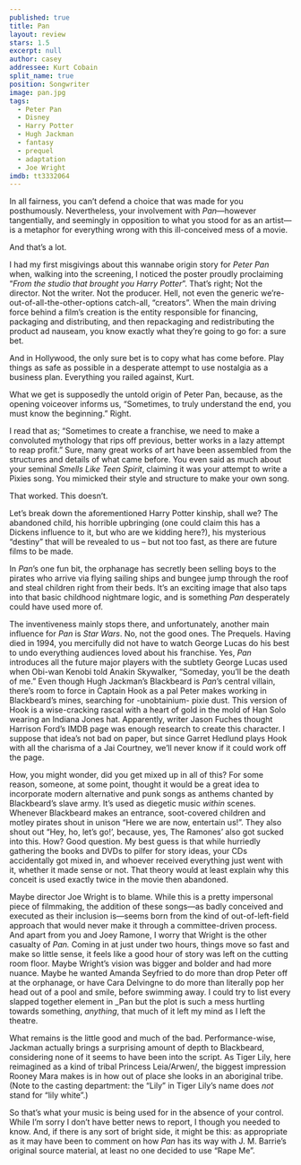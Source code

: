 ```yaml
---
published: true
title: Pan
layout: review
stars: 1.5
excerpt: null
author: casey
addressee: Kurt Cobain
split_name: true
position: Songwriter
image: pan.jpg
tags: 
  - Peter Pan
  - Disney
  - Harry Potter
  - Hugh Jackman
  - fantasy
  - prequel
  - adaptation
  - Joe Wright
imdb: tt3332064
---
```


In all fairness, you can’t defend a choice that was made for you posthumously. Nevertheless,  your involvement with _Pan_—however tangentially, and seemingly in opposition to what you stood for as an artist—is a metaphor for everything wrong with this ill-conceived mess of a movie.

And that’s a lot.

I had my first misgivings about this wannabe origin story for _Peter Pan_ when, walking into the screening, I noticed the poster proudly proclaiming “_From the studio that brought you Harry Potter_”. That’s right; Not the director. Not the writer. Not the producer. Hell, not even the generic we’re-out-of-all-the-other-options catch-all, “creators”. When the main driving force behind a film’s creation is the entity responsible for financing, packaging and distributing, and then repackaging and redistributing the product ad nauseam, you know exactly what they’re going to go for: a sure bet.

And in Hollywood, the only sure bet is to copy what has come before. Play things as safe as possible in a desperate attempt to use nostalgia as a business plan. Everything you railed against, Kurt.

What we get is supposedly the untold origin of Peter Pan, because, as the opening voiceover informs us, “Sometimes, to truly understand the end, you must know the beginning.” Right.

I read that as; “Sometimes to create a franchise, we need to make a convoluted mythology that rips off previous, better works in a lazy attempt to reap profit.” Sure, many great works of art have been assembled from the structures and details of what came before. You even said as much about your seminal _Smells Like Teen Spirit_, claiming it was your attempt to write a Pixies song. You mimicked their style and structure to make your own song. 


That worked. This doesn’t.

Let’s break down the aforementioned Harry Potter kinship, shall we? The abandoned child, his horrible upbringing (one could claim this has a Dickens influence to it, but who are we kidding here?), his mysterious “destiny” that will be revealed to us – but not too fast, as there are future films to be made.

In _Pan_’s one fun bit, the orphanage has secretly been selling boys to the pirates who arrive via flying sailing ships and bungee jump through the roof and steal children right from their beds. It’s an exciting image that also taps into that basic childhood nightmare logic, and is something _Pan_ desperately could have used more of.

The inventiveness mainly stops there, and unfortunately, another main influence for _Pan_ is _Star Wars_. No, not the good ones. The Prequels. Having died in 1994, you mercifully did not have to watch George Lucas do his best to undo everything audiences loved about his franchise. Yes, _Pan_ introduces all the future major players with the subtlety George Lucas used when Obi-wan Kenobi told Anakin Skywalker, “Someday, you’ll be the death of me.” Even though Hugh Jackman’s Blackbeard is _Pan_’s central villain, there’s room to force in Captain Hook as a pal Peter makes working in Blackbeard’s mines, searching for -unobtainium- pixie dust. This version of Hook is a wise-cracking rascal with a heart of gold in the mold of Han Solo wearing an Indiana Jones hat. Apparently, writer Jason Fuches thought Harrison Ford’s IMDB page was enough research to create this character. I suppose that idea’s not bad on paper, but since Garret Hedlund plays Hook with all the charisma of a Jai Courtney, we’ll never know if it could work off the page.

How, you might wonder, did you get mixed up in all of this? For some reason, someone, at some point, thought it would be a great idea to incorporate modern alternative and punk songs as anthems chanted by Blackbeard’s slave army. It’s used as diegetic music _within_ scenes. Whenever Blackbeard makes an entrance, soot-covered children and motley pirates shout in unison “Here we are now, entertain us!”. They also shout out “Hey, ho, let’s go!’, because, yes, The Ramones’ also got sucked into this. How? Good question. My best guess is that while hurriedly gathering the books and DVDs to pilfer for story ideas, your CDs accidentally got mixed in, and whoever received everything just went with it, whether it made sense or not. That theory would at least explain why this conceit is used exactly twice in the movie then abandoned.

Maybe director Joe Wright is to blame. While this is a pretty impersonal piece of filmmaking, the addition of these songs—as badly conceived and executed as their inclusion is—seems born from the kind of out-of-left-field approach that would never make it through a committee-driven process. And apart from you and Joey Ramone, I worry that Wright is the other casualty of _Pan._ Coming in at just under two hours, things move so fast and make so little sense, it feels like a good hour of story was left on the cutting room floor. Maybe Wright’s vision was bigger and bolder and had more nuance. Maybe he wanted Amanda Seyfried to do more than drop Peter off at the orphanage, or have Cara Delvingne to do more than literally pop her head out of a pool and smile, before swimming away. I could try to list every slapped together element in _Pan but the plot is such a mess hurtling towards something, _anything_, that much of it left my mind as I left the theatre.  

What remains is the little good and much of the bad. Performance-wise, Jackman actually brings a surprising amount of depth to Blackbeard, considering none of it seems to have been into the script. As Tiger Lily, here reimagined as a kind of tribal Princess Leia/Arwen/, the biggest impression Rooney Mara makes is in how out of place she looks in an aboriginal tribe. (Note to the casting department: the “Lily” in Tiger Lily’s name does _not_ stand for “lily white”.)

So that’s what your music is being used for in the absence of your control. While I’m sorry I don’t have better news to report, I though you needed to know. And, if there is any sort of bright side, it might be this: as appropriate as it may have been to comment on how _Pan_ has its way with J. M. Barrie’s original source material, at least no one decided to use “Rape Me”.